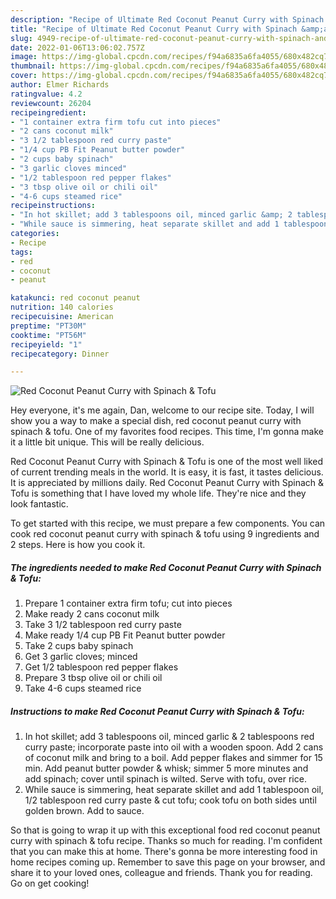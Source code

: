 ```yaml
---
description: "Recipe of Ultimate Red Coconut Peanut Curry with Spinach &amp;amp; Tofu"
title: "Recipe of Ultimate Red Coconut Peanut Curry with Spinach &amp;amp; Tofu"
slug: 4949-recipe-of-ultimate-red-coconut-peanut-curry-with-spinach-and-amp-tofu
date: 2022-01-06T13:06:02.757Z
image: https://img-global.cpcdn.com/recipes/f94a6835a6fa4055/680x482cq70/red-coconut-peanut-curry-with-spinach-tofu-recipe-main-photo.jpg
thumbnail: https://img-global.cpcdn.com/recipes/f94a6835a6fa4055/680x482cq70/red-coconut-peanut-curry-with-spinach-tofu-recipe-main-photo.jpg
cover: https://img-global.cpcdn.com/recipes/f94a6835a6fa4055/680x482cq70/red-coconut-peanut-curry-with-spinach-tofu-recipe-main-photo.jpg
author: Elmer Richards
ratingvalue: 4.2
reviewcount: 26204
recipeingredient:
- "1 container extra firm tofu cut into pieces"
- "2 cans coconut milk"
- "3 1/2 tablespoon red curry paste"
- "1/4 cup PB Fit Peanut butter powder"
- "2 cups baby spinach"
- "3 garlic cloves minced"
- "1/2 tablespoon red pepper flakes"
- "3 tbsp olive oil or chili oil"
- "4-6 cups steamed rice"
recipeinstructions:
- "In hot skillet; add 3 tablespoons oil, minced garlic &amp; 2 tablespoons red curry paste; incorporate paste into oil with a wooden spoon. Add 2 cans of coconut milk and bring to a boil. Add pepper flakes and simmer for 15 min. Add peanut butter powder &amp; whisk; simmer 5 more minutes and add spinach; cover until spinach is wilted. Serve with tofu, over rice."
- "While sauce is simmering, heat separate skillet and add 1 tablespoon oil, 1/2 tablespoon red curry paste &amp; cut tofu; cook tofu on both sides until golden brown. Add to sauce."
categories:
- Recipe
tags:
- red
- coconut
- peanut

katakunci: red coconut peanut 
nutrition: 140 calories
recipecuisine: American
preptime: "PT30M"
cooktime: "PT56M"
recipeyield: "1"
recipecategory: Dinner

---
```



![Red Coconut Peanut Curry with Spinach &amp; Tofu](https://img-global.cpcdn.com/recipes/f94a6835a6fa4055/680x482cq70/red-coconut-peanut-curry-with-spinach-tofu-recipe-main-photo.jpg)

Hey everyone, it's me again, Dan, welcome to our recipe site. Today, I will show you a way to make a special dish, red coconut peanut curry with spinach &amp; tofu. One of my favorites food recipes. This time, I'm gonna make it a little bit unique. This will be really delicious.

Red Coconut Peanut Curry with Spinach &amp; Tofu is one of the most well liked of current trending meals in the world. It is easy, it is fast, it tastes delicious. It is appreciated by millions daily. Red Coconut Peanut Curry with Spinach &amp; Tofu is something that I have loved my whole life. They're nice and they look fantastic.




To get started with this recipe, we must prepare a few components. You can cook red coconut peanut curry with spinach &amp; tofu using 9 ingredients and 2 steps. Here is how you cook it.

<!--inarticleads1-->

##### The ingredients needed to make Red Coconut Peanut Curry with Spinach &amp; Tofu:

1. Prepare 1 container extra firm tofu; cut into pieces
1. Make ready 2 cans coconut milk
1. Take 3 1/2 tablespoon red curry paste
1. Make ready 1/4 cup PB Fit Peanut butter powder
1. Take 2 cups baby spinach
1. Get 3 garlic cloves; minced
1. Get 1/2 tablespoon red pepper flakes
1. Prepare 3 tbsp olive oil or chili oil
1. Take 4-6 cups steamed rice




<!--inarticleads2-->

##### Instructions to make Red Coconut Peanut Curry with Spinach &amp; Tofu:

1. In hot skillet; add 3 tablespoons oil, minced garlic &amp; 2 tablespoons red curry paste; incorporate paste into oil with a wooden spoon. Add 2 cans of coconut milk and bring to a boil. Add pepper flakes and simmer for 15 min. Add peanut butter powder &amp; whisk; simmer 5 more minutes and add spinach; cover until spinach is wilted. Serve with tofu, over rice.
1. While sauce is simmering, heat separate skillet and add 1 tablespoon oil, 1/2 tablespoon red curry paste &amp; cut tofu; cook tofu on both sides until golden brown. Add to sauce.




So that is going to wrap it up with this exceptional food red coconut peanut curry with spinach &amp; tofu recipe. Thanks so much for reading. I'm confident that you can make this at home. There's gonna be more interesting food in home recipes coming up. Remember to save this page on your browser, and share it to your loved ones, colleague and friends. Thank you for reading. Go on get cooking!
